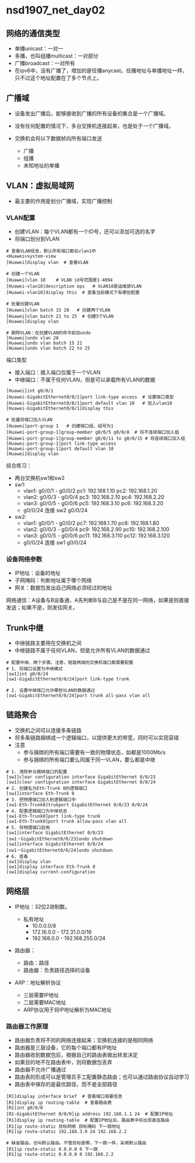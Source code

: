 # nsd1907_net_day02

## 网络的通信类型

- 单播unicast：一对一
- 多播，也叫组播multicast：一对部分
- 广播broadcast：一对所有
- 在ipv6中，没有广播了，增加的是任播anycast。任播地址与单播地址一样，只不过这个地址配置在了多个节点上。

## 广播域

- 设备发出广播后，能够接收到广播的所有设备的集合是一个广播域。

- 没有任何配置的情况下，多台交换机连接起来，也是处于一个广播域。
- 交换机会将以下数据帧向所有端口发送
  - 广播
  - 组播
  - 未知地址的单播

## VLAN：虚拟局域网

- 最主要的作用是划分广播域，实现广播控制

### VLAN配置

- 创建VLAN：每个VLAN都有一个ID号，还可以添加可选的名字
- 将端口划分到VLAN

```shell
# 查看VLAN信息，默认所有端口都在vlan1中
<Huawei>system-view
[Huawei]display vlan  # 查看VLAN

# 创建一个VLAN
[Huawei]vlan 10    # VLAN id号范围是1-4094
[Huawei-vlan10]description ops   # VLAN10是运维部VLAN
[Huawei-vlan10]display this  # 查看当前模式下有哪些配置

# 批量创建VLAN
[Huawei]vlan batch 15 20   # 创建两个VLAN
[Huawei]vlan batch 21 to 25  # 创建5个VLAN
[Huawei]display vlan

# 删除VLAN：在创建VLAN的命令前加undo
[Huawei]undo vlan 20
[Huawei]undo vlan batch 15 21
[Huawei]undo vlan batch 22 to 25
```

端口类型

- 接入端口：接入端口仅属于一个VLAN
- 中继端口：不属于任何VLAN，但是可以承载所有VLAN的数据

```shell
[Huawei]int g0/0/1
[Huawei-GigabitEthernet0/0/1]port link-type access  # 设置端口类型
[Huawei-GigabitEthernet0/0/1]port default vlan 10   # 加入vlan10
[Huawei-GigabitEthernet0/0/1]display this

# 批量将端口加入VLAN
[Huawei]port-group 1   # 创建端口组，组号为1
[Huawei-port-group-1]group-member g0/0/5 g0/0/8  # 将不连续端口加入组
[Huawei-port-group-1]group-member g0/0/11 to g0/0/15 # 将连续端口加入组
[Huawei-port-group-1]port link-type access
[Huawei-port-group-1]port default vlan 10
[Huawei]display vlan
```

综合练习：

- 两台交换机sw1和sw2
- sw1:
  - vlan1: g0/0/1 - g0/0/2     pc1: 192.168.1.10  pc2: 192.168.1.20
  - vlan2: g0/0/3 - g0/0/4     pc3: 192.168.2.10  pc4: 192.168.2.20
  - vlan3: g0/0/5 - g0/0/6     pc5: 192.168.3.10  pc6: 192.168.3.20
  - g0/0/24 连接 sw2 g0/0/24
- sw2:
  - vlan1: g0/0/1 - g0/0/2     pc7: 192.168.1.70  pc8: 192.168.1.80
  - vlan2: g0/0/3 - g0/0/4     pc9: 192.168.2.90  pc10: 192.168.2.100
  - vlan3: g0/0/5 - g0/0/6     pc11: 192.168.3.110  pc12: 192.168.3.120
  - g0/0/24 连接 sw1 g0/0/24

### 设备网络参数

- IP地址：设备的地址
- 子网掩码：判断地址属于哪个网络
- 网关：数据包发出自己网络必须经过的地址

网络通信：A设备与B设备通，A先判断B与自己是不是在同一网络，如果是则直接发送；如果不是，则发往网关。

## Trunk中继

- 中继链路主要用在交换机之间
- 中继链路不属于任何VLAN，但是允许所有VLAN的数据通过

```shell
# 配置中继，两个步骤。注意，链路两端的交换机端口都需要配置
# 1. 将端口设置为中继模式
[sw1]int g0/0/24
[sw1-GigabitEthernet0/0/24]port link-type trunk

# 2. 设置中继端口允许哪些VLAN的数据通过
[sw1-GigabitEthernet0/0/24]port trunk all-pass vlan all
```

## 链路聚合

- 交换机之间可以连接多条链路
- 将多条链路捆绑成一个逻辑端口，以提供更大的带宽，同时可以实现容错
- 注意
  - 参与捆绑的所有端口需要有一致的物理状态，如都是1000Mb/s
  - 参与捆绑的所有端口要么同属于同一VLAN，要么都是中继

```shell
# 1. 清除参与捆绑端口的配置
[sw1]clear configuration interface GigabitEthernet 0/0/23
[sw1]clear configuration interface GigabitEthernet 0/0/24
# 2. 创建名为Eth-Trunk 0的逻辑端口
[sw1]interface Eth-Trunk 0
# 3. 把物理端口加入到逻辑端口中
[sw1-Eth-Trunk0]trukport GigabitEthernet 0/0/23 0/0/24
# 4. 配置逻辑端口为中继状态
[sw1-Eth-Trunk0]port link-type trunk
[sw1-Eth-Trunk0]port trunk allow-pass vlan all
# 5. 将物理端口启用
[sw1]interface GigabitEthernet 0/0/23
[sw1－GigabitEthernet0/0/23]undo shutdown
[sw1]interface GigabitEthernet 0/0/24
[sw1－GigabitEthernet0/0/24]undo shutdown
# 6. 查看
[sw1]display vlan
[sw1]display interface Eth-Trunk 0
[sw1]display current-configuration
```

## 网络层

- IP地址：32位2进制数。
  - 私有地址
    - 10.0.0.0/8
    - 172.16.0.0 - 172.31.0.0/16
    - 192.168.0.0 - 192.168.255.0/24
- 路由器：
  - 路由：路径
  - 路由器：负责路径选择的设备

- ARP：地址解析协议
  - 三层需要IP地址
  - 二层需要MAC地址
  - ARP协议用于将IP地址解析为MAC地址

### 路由器工作原理

- 路由器负责将不同的网络连接起来；交换机连接的是相同网络
- 路由器是三层设备，它的每个端口都有IP地址
- 路由器收到数据包后，根据自己的路由表做出转发决定
- 如果目的地不在路由表中，则将数据包丢弃
- 路由器不允许广播通过
- 路由表的形成可以是管理员手工配置静态路由；也可以通过路由协议自动学习
- 路由表中保存的是最优路径，而不是全部路径

```shell
[R1]display interface brief  # 查看端口简要信息
[R1]display ip routing-table  # 查看路由表
[R1]int g0/0/0
[R1-GigabitEthernet 0/0/0]ip address 192.168.1.1 24  # 配置IP地址
[R1]display ip routing-table  # 配置IP地址后，路由表中将出现直连路由
[R1]ip route-static 目标网络 目标掩码 下一跳地址
[R1]ip route-static 192.168.3.0 24 192.168.2.2

# 缺省路由，也叫默认路由。不管目标是哪，下一跳一样，采用默认路由
[R1]ip route-static 0.0.0.0 0 下一跳
[R1]ip route-static 0.0.0.0 0 192.168.2.2
```









